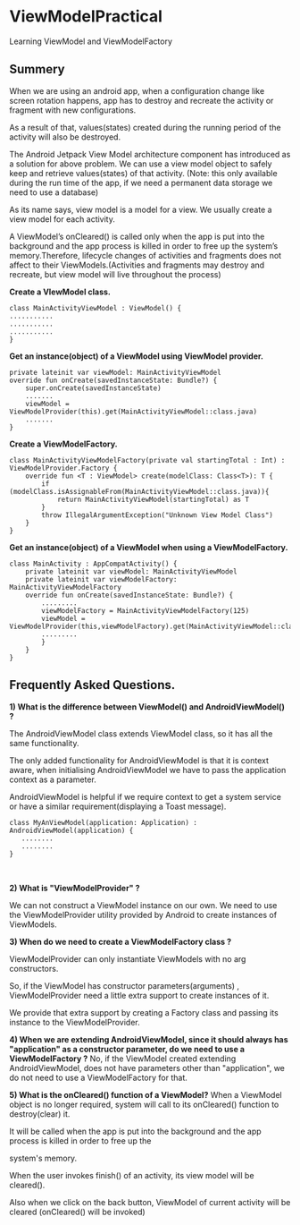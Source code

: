# ViewModelPractical
Learning ViewModel and ViewModelFactory




<h2>Summery</h2>
When we are using an android app, when a configuration change like screen rotation happens, app has to destroy and recreate the activity or fragment with new configurations.

As a result of that, values(states) created during the running period of the activity will also be destroyed.



The Android Jetpack View Model architecture component has introduced as a solution for above problem. We can use a view model object to safely keep and retrieve values(states) of that activity. (Note: this only available during the run time of the app, if we need a permanent data storage we need to use a database)



As its name says, view model is a model for a view. We usually create a view model for each activity.



A ViewModel’s onCleared() is called only when the app is put into the background and the app process is killed in order to free up the system’s memory.Therefore, lifecycle changes of activities and fragments does not affect to their ViewModels.(Activities and fragments may destroy and recreate, but view model will live throughout the process)



<b>Create a VIewModel class.</b>

```
class MainActivityViewModel : ViewModel() {
...........
...........
...........
}
```

<b>Get an instance(object) of a ViewModel using ViewModel provider.</b>

```
private lateinit var viewModel: MainActivityViewModel
override fun onCreate(savedInstanceState: Bundle?) {
    super.onCreate(savedInstanceState)
    .......
    viewModel = ViewModelProvider(this).get(MainActivityViewModel::class.java)
    .......
}
```

<b>Create a ViewModelFactory.</b>

```
class MainActivityViewModelFactory(private val startingTotal : Int) : ViewModelProvider.Factory {
    override fun <T : ViewModel> create(modelClass: Class<T>): T {
        if (modelClass.isAssignableFrom(MainActivityViewModel::class.java)){
            return MainActivityViewModel(startingTotal) as T
        }
        throw IllegalArgumentException("Unknown View Model Class")
    }
}
```

<b>Get an instance(object) of a ViewModel when using a ViewModelFactory.</b>
```
class MainActivity : AppCompatActivity() {
    private lateinit var viewModel: MainActivityViewModel
    private lateinit var viewModelFactory: MainActivityViewModelFactory
    override fun onCreate(savedInstanceState: Bundle?) {
        .........
        viewModelFactory = MainActivityViewModelFactory(125)
        viewModel = ViewModelProvider(this,viewModelFactory).get(MainActivityViewModel::class.java)
        .........
        }
    }
}

```


<h2>Frequently Asked Questions.</h2>
<b>1) What is the difference between ViewModel() and AndroidViewModel() ?</b>


The AndroidViewModel class extends ViewModel class, so it has all the same functionality.

The only added functionality for AndroidViewModel is that it is context aware, when initialising AndroidViewModel we have to pass the application context as a parameter.

AndroidViewModel is helpful if we require context to get a system service or have a similar requirement(displaying a Toast message).
```
class MyAnViewModel(application: Application) : AndroidViewModel(application) {
   ........
   ........
}

```
</br>

<b>2) What is "ViewModelProvider" ?</b>


We can not construct a ViewModel instance on our own. We need to use the ViewModelProvider utility provided by Android to create instances of ViewModels.



<b>3) When do we need to create a ViewModelFactory class ?</b>


ViewModelProvider can only instantiate ViewModels with no arg constructors.

So, if the ViewModel has constructor parameters(arguments) , ViewModelProvider need a little extra support to create instances of it.

We provide that extra support by creating a Factory class and passing its instance to the ViewModelProvider.



<b>4) When we are extending AndroidViewModel, since it should always has "application" as a constructor parameter, do we need to use a ViewModelFactory ?</b>
No, if the ViewModel created extending AndroidViewModel, does not have parameters other than "application", we do not need to use a ViewModelFactory for that.



<b>5) What is the onCleared() function of a ViewModel?</b>
  When a ViewModel object is no longer required, system will call to its onCleared() function to destroy(clear) it.

   It will be called when the app is put into the background and the app process is killed in order to free up the     

   system's memory.

   When the user invokes finish() of an activity, its view model will be cleared().

   Also when we click on the back button, ViewModel of current activity will be cleared (onCleared() will be invoked)





